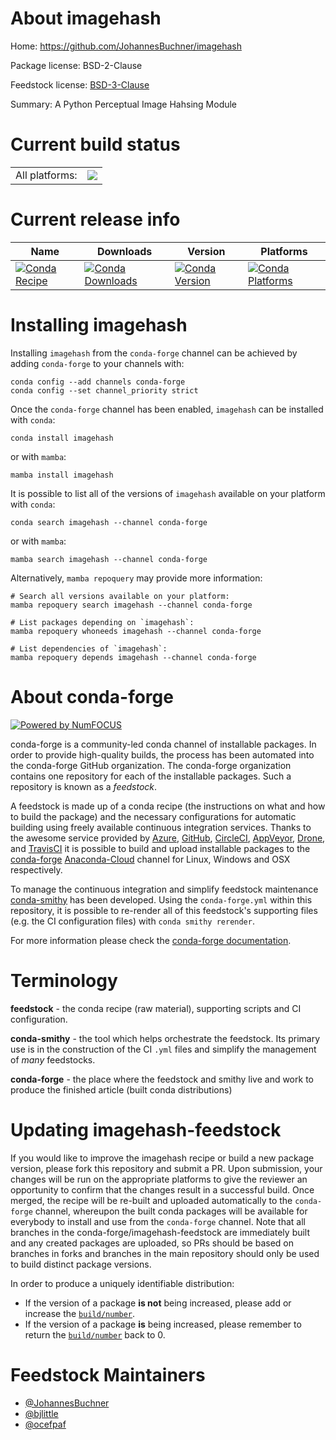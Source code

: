 About imagehash
===============

Home: https://github.com/JohannesBuchner/imagehash

Package license: BSD-2-Clause

Feedstock license: [BSD-3-Clause](https://github.com/conda-forge/imagehash-feedstock/blob/main/LICENSE.txt)

Summary: A Python Perceptual Image Hahsing Module

Current build status
====================


<table><tr><td>All platforms:</td>
    <td>
      <a href="https://dev.azure.com/conda-forge/feedstock-builds/_build/latest?definitionId=4574&branchName=main">
        <img src="https://dev.azure.com/conda-forge/feedstock-builds/_apis/build/status/imagehash-feedstock?branchName=main">
      </a>
    </td>
  </tr>
</table>

Current release info
====================

| Name | Downloads | Version | Platforms |
| --- | --- | --- | --- |
| [![Conda Recipe](https://img.shields.io/badge/recipe-imagehash-green.svg)](https://anaconda.org/conda-forge/imagehash) | [![Conda Downloads](https://img.shields.io/conda/dn/conda-forge/imagehash.svg)](https://anaconda.org/conda-forge/imagehash) | [![Conda Version](https://img.shields.io/conda/vn/conda-forge/imagehash.svg)](https://anaconda.org/conda-forge/imagehash) | [![Conda Platforms](https://img.shields.io/conda/pn/conda-forge/imagehash.svg)](https://anaconda.org/conda-forge/imagehash) |

Installing imagehash
====================

Installing `imagehash` from the `conda-forge` channel can be achieved by adding `conda-forge` to your channels with:

```
conda config --add channels conda-forge
conda config --set channel_priority strict
```

Once the `conda-forge` channel has been enabled, `imagehash` can be installed with `conda`:

```
conda install imagehash
```

or with `mamba`:

```
mamba install imagehash
```

It is possible to list all of the versions of `imagehash` available on your platform with `conda`:

```
conda search imagehash --channel conda-forge
```

or with `mamba`:

```
mamba search imagehash --channel conda-forge
```

Alternatively, `mamba repoquery` may provide more information:

```
# Search all versions available on your platform:
mamba repoquery search imagehash --channel conda-forge

# List packages depending on `imagehash`:
mamba repoquery whoneeds imagehash --channel conda-forge

# List dependencies of `imagehash`:
mamba repoquery depends imagehash --channel conda-forge
```


About conda-forge
=================

[![Powered by
NumFOCUS](https://img.shields.io/badge/powered%20by-NumFOCUS-orange.svg?style=flat&colorA=E1523D&colorB=007D8A)](https://numfocus.org)

conda-forge is a community-led conda channel of installable packages.
In order to provide high-quality builds, the process has been automated into the
conda-forge GitHub organization. The conda-forge organization contains one repository
for each of the installable packages. Such a repository is known as a *feedstock*.

A feedstock is made up of a conda recipe (the instructions on what and how to build
the package) and the necessary configurations for automatic building using freely
available continuous integration services. Thanks to the awesome service provided by
[Azure](https://azure.microsoft.com/en-us/services/devops/), [GitHub](https://github.com/),
[CircleCI](https://circleci.com/), [AppVeyor](https://www.appveyor.com/),
[Drone](https://cloud.drone.io/welcome), and [TravisCI](https://travis-ci.com/)
it is possible to build and upload installable packages to the
[conda-forge](https://anaconda.org/conda-forge) [Anaconda-Cloud](https://anaconda.org/)
channel for Linux, Windows and OSX respectively.

To manage the continuous integration and simplify feedstock maintenance
[conda-smithy](https://github.com/conda-forge/conda-smithy) has been developed.
Using the ``conda-forge.yml`` within this repository, it is possible to re-render all of
this feedstock's supporting files (e.g. the CI configuration files) with ``conda smithy rerender``.

For more information please check the [conda-forge documentation](https://conda-forge.org/docs/).

Terminology
===========

**feedstock** - the conda recipe (raw material), supporting scripts and CI configuration.

**conda-smithy** - the tool which helps orchestrate the feedstock.
                   Its primary use is in the construction of the CI ``.yml`` files
                   and simplify the management of *many* feedstocks.

**conda-forge** - the place where the feedstock and smithy live and work to
                  produce the finished article (built conda distributions)


Updating imagehash-feedstock
============================

If you would like to improve the imagehash recipe or build a new
package version, please fork this repository and submit a PR. Upon submission,
your changes will be run on the appropriate platforms to give the reviewer an
opportunity to confirm that the changes result in a successful build. Once
merged, the recipe will be re-built and uploaded automatically to the
`conda-forge` channel, whereupon the built conda packages will be available for
everybody to install and use from the `conda-forge` channel.
Note that all branches in the conda-forge/imagehash-feedstock are
immediately built and any created packages are uploaded, so PRs should be based
on branches in forks and branches in the main repository should only be used to
build distinct package versions.

In order to produce a uniquely identifiable distribution:
 * If the version of a package **is not** being increased, please add or increase
   the [``build/number``](https://docs.conda.io/projects/conda-build/en/latest/resources/define-metadata.html#build-number-and-string).
 * If the version of a package **is** being increased, please remember to return
   the [``build/number``](https://docs.conda.io/projects/conda-build/en/latest/resources/define-metadata.html#build-number-and-string)
   back to 0.

Feedstock Maintainers
=====================

* [@JohannesBuchner](https://github.com/JohannesBuchner/)
* [@bjlittle](https://github.com/bjlittle/)
* [@ocefpaf](https://github.com/ocefpaf/)


